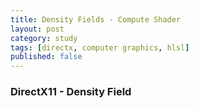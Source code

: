```yaml
---
title: Density Fields - Compute Shader
layout: post
category: study
tags: [directx, computer graphics, hlsl]
published: false
---
```


### DirectX11 - Density Field
